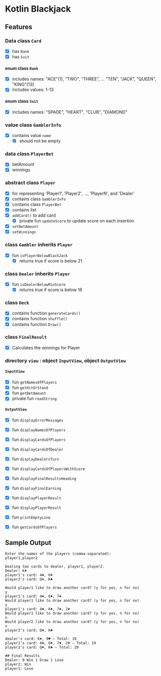 # Kotlin Blackjack

## Features

### Data class `Card`
- [x] has `Rank`
- [x] has `Suit`

#### enum class `Rank`
- [x] includes names: "ACE"(1), "TWO", "THREE", ... "TEN", "JACK", "QUEEN", "KING"(13)
- [x] includes values: 1-13

#### enum class `Suit`
- [x] includes names: "SPADE", "HEART", "CLUB", "DIAMOND"

### value class `GamblerInfo`
- [x] contains value `name`
  - [x] should not be empty

### data class `PlayerBet`
- [x] betAmount
- [x] winnings

### abstract class `Player`
- [x] for representing 'Player1', 'Player2', ..., 'PlayerN', and 'Dealer'
- [x] contains class `GamblerInfo`
- [x] contains class `PlayerBet`
- [x] contains list<Card>
- [x] `addCard()` to add card
  - [x] private fun `updateScore` to update score on each insertion
- [x] `setBetAmount`
- [x] `setWinnings`

### class `Gambler` inherits `Player`
- [x] fun `isPlayerBelowBlackJack`
  - [x] returns true if score is below 21

### class `Dealer` inherits `Player`
- [x] fun `isDealerBelowMinScore`
  - [x] returns true if score is below 16

### class `Deck`
- [x] contains function `generateCards()`
- [x] contains function `shuffle()`
- [x] contains function `Draw()`

### class `FinalResult`
- [x] Calculates the winnings for Player

### directory `view` : object `InputView`, object `OutputView`
#### `InputView`
- [x] fun `getNamesOfPlayers`
- [x] fun `getHitOrStand`
- [x] fun `getBetAmount`
- [x] private fun `readString`

#### `OutputView`
- [x] fun `displayErrorMessages`
- [x] fun `displayNamesOfPlayers`
- [x] fun `displayCardsOfPlayers`
- [x] fun `displayCardsOfDealer`
- [x] fun `displayDealersTurn`
- [x] fun `displayCardsOfPlayersWithScore`
- [x] fun `displayFinalResultsHeading`
- [x] fun `displayFinalEarning`
- [x] fun `displayPlayerResult`
- [x] fun `displayPlayerResult`
- [x] fun `printEmptyLine`
- [x] fun `getCardsOfPlayers`


## Sample Output
```
Enter the names of the players (comma-separated):
player1,player2

Dealing two cards to dealer, player1, player2.
Dealer: K♦
player1's card: 4♠, 6♦
player2's card: Q♦, K♣

Would player1 like to draw another card? (y for yes, n for no)
y
player1's card: 4♠, 6♦, 7♠
Would player1 like to draw another card? (y for yes, n for no)
y
player1's card: 4♠, 6♦, 7♠, 2♦
Would player1 like to draw another card? (y for yes, n for no)
n
Would player2 like to draw another card? (y for yes, n for no)
n
player2's card: Q♦, K♣

dealer's card: K♦, 9♥ – Total: 19
player1's card: 4♠, 6♦, 7♠, 2♦ – Total: 19
player2's card: Q♦, K♣ – Total: 20

## Final Results
Dealer: 0 Win 1 Draw 1 Lose
player2: Win
player1: Lose
```